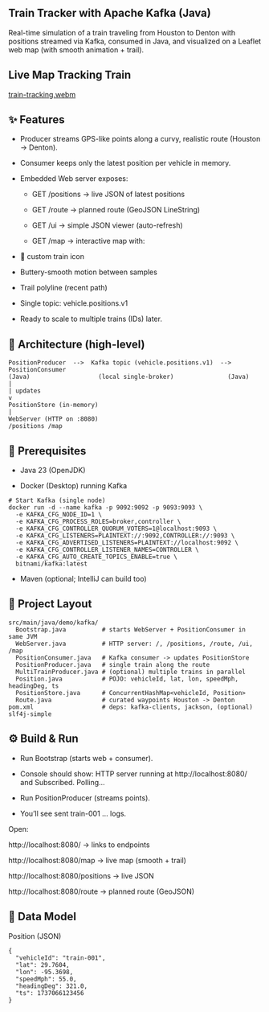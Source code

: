 ## Train Tracker with Apache Kafka (Java)

Real-time simulation of a train traveling from Houston to Denton with positions streamed via Kafka, consumed in Java, and visualized on a Leaflet web map (with smooth animation + trail).

## Live Map Tracking Train
[train-tracking.webm](Files/train-tracking.webm)

## ✨ Features

- Producer streams GPS-like points along a curvy, realistic route (Houston → Denton).

- Consumer keeps only the latest position per vehicle in memory.

- Embedded Web server exposes:

    - GET /positions → live JSON of latest positions

    - GET /route → planned route (GeoJSON LineString)

    - GET /ui → simple JSON viewer (auto-refresh)

    - GET /map → interactive map with:

- 🚆 custom train icon

- Buttery-smooth motion between samples

- Trail polyline (recent path)

- Single topic: vehicle.positions.v1

- Ready to scale to multiple trains (IDs) later.

## 🧭 Architecture (high-level)
```
PositionProducer  -->  Kafka topic (vehicle.positions.v1)  -->  PositionConsumer
(Java)                   (local single-broker)               (Java)
|
| updates
v
PositionStore (in-memory)
|
WebServer (HTTP on :8080)
/positions /map

```
## 🧰 Prerequisites

- Java 23 (OpenJDK)

- Docker (Desktop) running Kafka
```
# Start Kafka (single node)
docker run -d --name kafka -p 9092:9092 -p 9093:9093 \
  -e KAFKA_CFG_NODE_ID=1 \
  -e KAFKA_CFG_PROCESS_ROLES=broker,controller \
  -e KAFKA_CFG_CONTROLLER_QUORUM_VOTERS=1@localhost:9093 \
  -e KAFKA_CFG_LISTENERS=PLAINTEXT://:9092,CONTROLLER://:9093 \
  -e KAFKA_CFG_ADVERTISED_LISTENERS=PLAINTEXT://localhost:9092 \
  -e KAFKA_CFG_CONTROLLER_LISTENER_NAMES=CONTROLLER \
  -e KAFKA_CFG_AUTO_CREATE_TOPICS_ENABLE=true \
  bitnami/kafka:latest
```
- Maven (optional; IntelliJ can build too)



## 📁 Project Layout

```
src/main/java/demo/kafka/
  Bootstrap.java          # starts WebServer + PositionConsumer in same JVM
  WebServer.java          # HTTP server: /, /positions, /route, /ui, /map
  PositionConsumer.java   # Kafka consumer -> updates PositionStore
  PositionProducer.java   # single train along the route
  MultiTrainProducer.java # (optional) multiple trains in parallel
  Position.java           # POJO: vehicleId, lat, lon, speedMph, headingDeg, ts
  PositionStore.java      # ConcurrentHashMap<vehicleId, Position>
  Route.java              # curated waypoints Houston -> Denton
pom.xml                   # deps: kafka-clients, jackson, (optional) slf4j-simple

 ```

## ⚙️ Build & Run

- Run Bootstrap (starts web + consumer).
- Console should show: HTTP server running at http://localhost:8080/ and Subscribed. Polling…

- Run PositionProducer (streams points).
- You’ll see sent train-001 … logs.

Open:

http://localhost:8080/
→ links to endpoints

http://localhost:8080/map
→ live map (smooth + trail)

http://localhost:8080/positions
→ live JSON

http://localhost:8080/route
→ planned route (GeoJSON)

## 🧩 Data Model

Position (JSON)

```
{
  "vehicleId": "train-001",
  "lat": 29.7604,
  "lon": -95.3698,
  "speedMph": 55.0,
  "headingDeg": 321.0,
  "ts": 1737066123456
}
```

